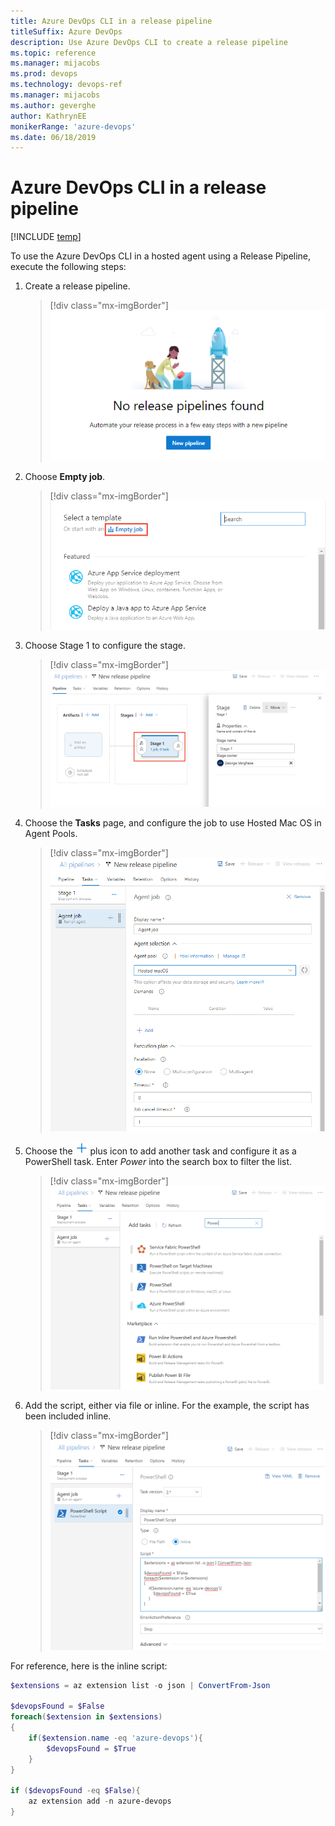 ```yaml
---
title: Azure DevOps CLI in a release pipeline
titleSuffix: Azure DevOps 
description: Use Azure DevOps CLI to create a release pipeline
ms.topic: reference 
ms.manager: mijacobs
ms.prod: devops 
ms.technology: devops-ref
ms.manager: mijacobs 
ms.author: geverghe
author: KathrynEE
monikerRange: 'azure-devops'
ms.date: 06/18/2019
---
```



# Azure DevOps CLI in a release pipeline

[!INCLUDE [temp](../includes/version-vsts-only.md)] 

<!--- QUESTION: Are there any prerequisites or Features that need to be enabled for this flow to be valid? --> 

To use the Azure DevOps CLI in a hosted agent using a Release Pipeline, execute the following steps:

1. Create a release pipeline.

	> [!div class="mx-imgBorder"]  
	> ![new release pipeline](media/new-pipeline.png)

2. Choose **Empty job**.

	> [!div class="mx-imgBorder"]  
	> ![select template](media/select-template.png)

3. Choose Stage 1 to configure the stage.

	> [!div class="mx-imgBorder"]  
	> ![Stage 1](media/stage-1.png)

4. Choose the **Tasks** page, and configure the job to use Hosted Mac OS in Agent Pools.

	> [!div class="mx-imgBorder"]  
	> ![Agent Job Configuration](media/job-config.png)

5. Choose the ![ ](../media/icons/blue-add.png) plus icon to add another task and configure it as a PowerShell task. Enter *Power* into the search box to filter the list.

	> [!div class="mx-imgBorder"]  
	> ![PowerShell](media/power-shell.png)

6. Add the script, either via file or inline. For the example, the script has been included inline.

	> [!div class="mx-imgBorder"]  
	> ![Add script](media/script-1.png)

For reference, here is the inline script:

```powershell
$extensions = az extension list -o json | ConvertFrom-Json

$devopsFound = $False
foreach($extension in $extensions)
{
    if($extension.name -eq 'azure-devops'){
        $devopsFound = $True
    }
}

if ($devopsFound -eq $False){
    az extension add -n azure-devops
}
```


